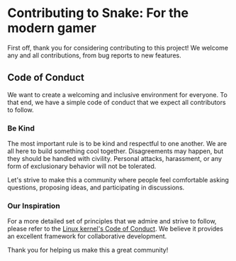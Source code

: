# Contributing to Snake: For the modern gamer

First off, thank you for considering contributing to this project! We welcome any and all contributions, from bug reports to new features.

## Code of Conduct

We want to create a welcoming and inclusive environment for everyone. To that end, we have a simple code of conduct that we expect all contributors to follow.

### Be Kind

The most important rule is to be kind and respectful to one another. We are all here to build something cool together. Disagreements may happen, but they should be handled with civility. Personal attacks, harassment, or any form of exclusionary behavior will not be tolerated.

Let's strive to make this a community where people feel comfortable asking questions, proposing ideas, and participating in discussions.

### Our Inspiration

For a more detailed set of principles that we admire and strive to follow, please refer to the [Linux kernel's Code of Conduct](https://docs.kernel.org/process/code-of-conduct.html). We believe it provides an excellent framework for collaborative development.

Thank you for helping us make this a great community!